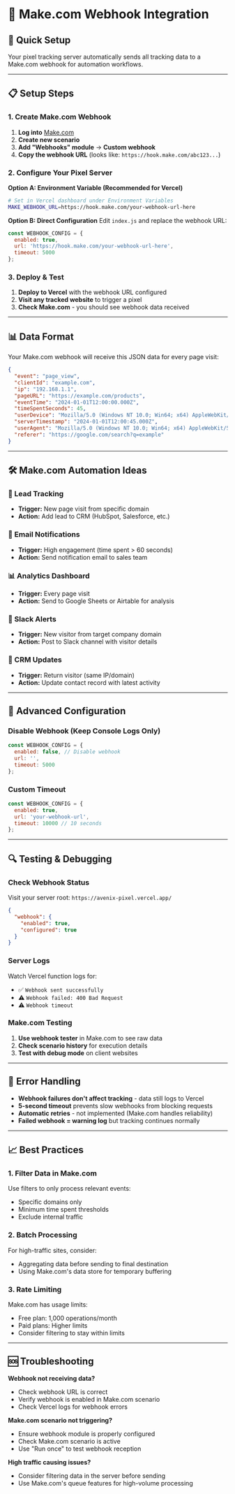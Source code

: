 # 🔗 Make.com Webhook Integration

## 🚀 Quick Setup

Your pixel tracking server automatically sends all tracking data to a Make.com webhook for automation workflows.

---

## 📋 Setup Steps

### 1. Create Make.com Webhook

1. **Log into** [Make.com](https://make.com)
2. **Create new scenario**
3. **Add "Webhooks" module** → **Custom webhook**
4. **Copy the webhook URL** (looks like: `https://hook.make.com/abc123...`)

### 2. Configure Your Pixel Server

**Option A: Environment Variable (Recommended for Vercel)**
```bash
# Set in Vercel dashboard under Environment Variables
MAKE_WEBHOOK_URL=https://hook.make.com/your-webhook-url-here
```

**Option B: Direct Configuration**
Edit `index.js` and replace the webhook URL:
```javascript
const WEBHOOK_CONFIG = {
  enabled: true,
  url: 'https://hook.make.com/your-webhook-url-here',
  timeout: 5000
};
```

### 3. Deploy & Test

1. **Deploy to Vercel** with the webhook URL configured
2. **Visit any tracked website** to trigger a pixel
3. **Check Make.com** - you should see webhook data received

---

## 📊 Data Format

Your Make.com webhook will receive this JSON data for every page visit:

```json
{
  "event": "page_view",
  "clientId": "example.com",
  "ip": "192.168.1.1",
  "pageURL": "https://example.com/products",
  "eventTime": "2024-01-01T12:00:00.000Z",
  "timeSpentSeconds": 45,
  "userDevice": "Mozilla/5.0 (Windows NT 10.0; Win64; x64) AppleWebKit/537.36",
  "serverTimestamp": "2024-01-01T12:00:45.000Z",
  "userAgent": "Mozilla/5.0 (Windows NT 10.0; Win64; x64) AppleWebKit/537.36",
  "referer": "https://google.com/search?q=example"
}
```

---

## 🛠 Make.com Automation Ideas

### 🎯 Lead Tracking
- **Trigger:** New page visit from specific domain
- **Action:** Add lead to CRM (HubSpot, Salesforce, etc.)

### 📧 Email Notifications
- **Trigger:** High engagement (time spent > 60 seconds)
- **Action:** Send notification email to sales team

### 📊 Analytics Dashboard
- **Trigger:** Every page visit
- **Action:** Send to Google Sheets or Airtable for analysis

### 💬 Slack Alerts
- **Trigger:** New visitor from target company domain
- **Action:** Post to Slack channel with visitor details

### 🔄 CRM Updates
- **Trigger:** Return visitor (same IP/domain)
- **Action:** Update contact record with latest activity

---

## 🔧 Advanced Configuration

### Disable Webhook (Keep Console Logs Only)
```javascript
const WEBHOOK_CONFIG = {
  enabled: false, // Disable webhook
  url: '',
  timeout: 5000
};
```

### Custom Timeout
```javascript
const WEBHOOK_CONFIG = {
  enabled: true,
  url: 'your-webhook-url',
  timeout: 10000 // 10 seconds
};
```

---

## 🔍 Testing & Debugging

### Check Webhook Status
Visit your server root: `https://avenix-pixel.vercel.app/`
```json
{
  "webhook": {
    "enabled": true,
    "configured": true
  }
}
```

### Server Logs
Watch Vercel function logs for:
- ✅ `Webhook sent successfully`
- ⚠️ `Webhook failed: 400 Bad Request`
- ⚠️ `Webhook timeout`

### Make.com Testing
1. **Use webhook tester** in Make.com to see raw data
2. **Check scenario history** for execution details
3. **Test with debug mode** on client websites

---

## 🚨 Error Handling

- **Webhook failures don't affect tracking** - data still logs to Vercel
- **5-second timeout** prevents slow webhooks from blocking requests
- **Automatic retries** - not implemented (Make.com handles reliability)
- **Failed webhook = warning log** but tracking continues normally

---

## 📈 Best Practices

### 1. **Filter Data in Make.com**
Use filters to only process relevant events:
- Specific domains only
- Minimum time spent thresholds
- Exclude internal traffic

### 2. **Batch Processing**
For high-traffic sites, consider:
- Aggregating data before sending to final destination
- Using Make.com's data store for temporary buffering

### 3. **Rate Limiting**
Make.com has usage limits:
- Free plan: 1,000 operations/month
- Paid plans: Higher limits
- Consider filtering to stay within limits

---

## 🆘 Troubleshooting

**Webhook not receiving data?**
- Check webhook URL is correct
- Verify webhook is enabled in Make.com scenario
- Check Vercel logs for webhook errors

**Make.com scenario not triggering?**
- Ensure webhook module is properly configured
- Check Make.com scenario is active
- Use "Run once" to test webhook reception

**High traffic causing issues?**
- Consider filtering data in the server before sending
- Use Make.com's queue features for high-volume processing 